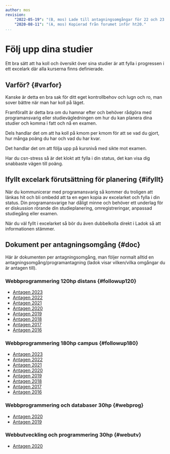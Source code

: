 ```yaml
---
author: mos
revision:
    "2022-05-19": "(B, mos) Lade till antagningsomgångar för 22 och 23."
    "2020-08-11": "(A, mos) Kopierad från forumet inför ht20."
...
```

Följ upp dina studier
==================================

Ett bra sätt att ha koll och översikt över sina studier är att fylla i progressen i ett excelark där alla kurserna finns definierade.



Varför? {#varfor}
--------------------------

Kanske är detta en bra sak för ditt eget kontrollbehov och lugn och ro, man sover bättre när man har koll på läget.

Framförallt är detta bra om du hamnar efter och behöver rådgöra med programansvarig eller studievägledningen om hur du kan planera dina studier och komma i fatt och nå en examen.

Dels handlar det om att ha koll på kmom per kmom för att se vad du gjort, hur många poäng du har och vad du har kvar.

Det handlar det om att följa upp på kursnivå med sikte mot examen.

Har du csn-stress så är det klokt att fylla i din status, det kan visa dig snabbaste vägen till poäng.



Ifyllt excelark förutsättning för planering {#ifyllt}
--------------------------

När du kommunicerar med programansvarig så kommer du troligen att länkas hit och bli ombedd att ta en egen kopia av excelarket och fylla i din status. Din programansvarige har dåligt minne och behöver ett underlag för er diskussion rörande din studieplanering, omregistreringar, anpassad studiegång eller examen.

När du väl fyllt i excelarket så bör du även dubbelkolla direkt i Ladok så att informationen stämmer.



Dokument per antagningsomgång {#doc}
--------------------------

Här är dokumenten per antagningsomgång, man följer normalt alltid en antagningsomgång/programantagning (ladok visar vilken/vilka omgångar du är antagen till).



### Webbprogrammering 120hp distans {#followup120}

* [Antagen 2023](https://docs.google.com/spreadsheets/d/1IRQ0GarDvuhwAv0VFsX1cvDCr9Pky-NY6lQ91bh1S4w/edit?usp=sharing)
* [Antagen 2022](https://docs.google.com/spreadsheets/d/1zMFVSC1VN2zzvngc0Y03VK4luoDqJsq7JOjbcenqRno/)
* [Antagen 2021](https://docs.google.com/spreadsheets/d/1pKlRPVwqxpAyfaDdi-ERQC_jq5bxxdjEgEh1FPLC6Zo/edit?usp=sharing)
* [Antagen 2020](https://docs.google.com/spreadsheets/d/1mIseONfKc2mM0u__o2-bOXY5zEnvcAtk5KjXPWqxLj4/edit?usp=sharing)
* [Antagen 2019](https://docs.google.com/spreadsheets/d/1N4zZNRkPcaOH7a4Eco_kUpXymJF3s9Z6C3TFbbufajE/edit?usp=sharing)
* [Antagen 2018](https://docs.google.com/spreadsheets/d/1CMt1SIhO8CaB5R5k2RbEfsbL0daqZhjPpbQJri3k5QM/edit?usp=sharing)
* [Antagen 2017](https://docs.google.com/spreadsheets/d/1a_qFW8QfP1tGPI87bW-NJvXeCu99aQEC48jLx7h2gGs/edit?usp=sharing)
* [Antagen 2016](https://docs.google.com/spreadsheets/d/1mgY1z7FLi-tJBJ5er14YYOhPrCxr_u95H7ogAnZj4YA/edit?usp=sharing)



### Webbprogrammering 180hp campus {#followup180}

* [Antagen 2023](https://docs.google.com/spreadsheets/d/12sUvPNI97dfuF9jzuBWHs-4uj2-U9Bq7izvzsY8VaGo/edit?usp=sharing)
* [Antagen 2022](https://docs.google.com/spreadsheets/d/1-j2Tg90kRGwCN97wqljachAyZDsN6ct-9l6an1D2ehg/edit?usp=sharing)
* [Antagen 2021](https://docs.google.com/spreadsheets/d/1SiiXMBWIxBRUIBW7y56qEccrVZBOxLyWwaibyScB87Y/edit?usp=sharing)
* [Antagen 2020](https://docs.google.com/spreadsheets/d/1-j2Tg90kRGwCN97wqljachAyZDsN6ct-9l6an1D2ehg/edit?usp=sharing)
* [Antagen 2019](https://docs.google.com/spreadsheets/d/1Q9hQuoQ2J6cfZ0JGiGUU-mDr9iHZXgIN3qG5mRcNGxo/edit?usp=sharing)
* [Antagen 2018](https://docs.google.com/spreadsheets/d/1uISBfMsOfx2fXWd8XSj3VIKbU4lmghRVKBjNyZ1OmJY/edit?usp=sharing)
* [Antagen 2017](https://docs.google.com/spreadsheets/d/15wU6btyWTsK9F3I2TJINgduu_IfmCRbf2Wy46ayR9_0/edit?usp=sharing)
* [Antagen 2016](https://docs.google.com/spreadsheets/d/1MXVzuA9VIw8hpDcIKl8zIhvyxx3mzOqB0aT5wD7jAWI/edit?usp=sharing)



### Webbprogrammering och databaser 30hp {#webprog}

* [Antagen 2020](https://docs.google.com/spreadsheets/d/17ROz2yigWiVgD4qpJcAQVl7ME_1kOIMt8pv8QOLbu7I/)
* [Antagen 2019](https://docs.google.com/spreadsheets/d/1k4bW2SvbgrwxQmSE5iZ2Vrf9fYnkqObpY_D6WvRh-f4/edit?usp=sharing)



### Webbutveckling och programmering 30hp {#webutv}

* [Antagen 2020](https://docs.google.com/spreadsheets/d/1Y050giCqTqFJXM2MkrRREXfudAoJuKFOf2Hc3bAvz54/)
